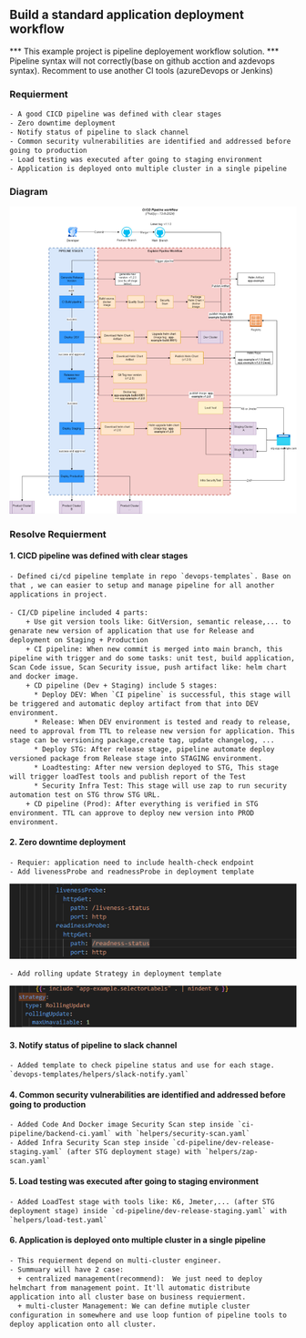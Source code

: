 ## Build a standard application deployment workflow
*** This example project is pipeline deployement workflow solution.
*** Pipeline syntax will not correctly(base on github acction and azdevops syntax). Recomment to use another CI tools (azureDevops or Jenkins)

### Requierment 

    - A good CICD pipeline was defined with clear stages
    - Zero downtime deployment
    - Notify status of pipeline to slack channel
    - Common security vulnerabilities are identified and addressed before going to production
    - Load testing was executed after going to staging environment
    - Application is deployed onto multiple cluster in a single pipeline

### Diagram
![alt text](docs/images/pipeline.png)
### Resolve Requierment

#### 1. CICD pipeline was defined with clear stages

    - Defined ci/cd pipeline template in repo `devops-templates`. Base on that , we can easier to setup and manage pipeline for all another applications in project.

    - CI/CD pipeline included 4 parts:
        + Use git version tools like: GitVersion, semantic release,... to genarate new version of application that use for Release and deployment on Staging + Production
        + CI pipeline: When new commit is merged into main branch, this pipeline with trigger and do some tasks: unit test, build application, Scan Code issue, Scan Security issue, push artifact like: helm chart and docker image.
        + CD pipeline (Dev + Staging) include 5 stages: 
          * Deploy DEV: When `CI pipeline` is successful, this stage will be triggered and automatic deploy artifact from that into DEV environment.
          * Release: When DEV environment is tested and ready to release, need to approval from TTL to release new version for application. This stage can be versioning package,create tag, update changelog, ...
          * Deploy STG: After release stage, pipeline automate deploy versioned package from Release stage into STAGING environment.
          * Loadtesting: After new version deployed to STG, This stage will trigger loadTest tools and publish report of the Test
          * Security Infra Test: This stage will use zap to run security automation test on STG throw STG URL.
        + CD pipeline (Prod): After everything is verified in STG environment. TTL can approve to deploy new version into PROD environment.

#### 2. Zero downtime deployment

    - Requier: application need to include health-check endpoint
    - Add livenessProbe and readnessProbe in deployment template
![alt text](docs/images/liveness-readness.png)

    - Add rolling update Strategy in deployment template
![alt text](docs/images/strategy.png)


#### 3. Notify status of pipeline to slack channel

    - Added template to check pipeline status and use for each stage.
    `devops-templates/helpers/slack-notify.yaml`


#### 4. Common security vulnerabilities are identified and addressed before going to production

    - Added Code And Docker image Security Scan step inside `ci-pipeline/backend-ci.yaml` with `helpers/security-scan.yaml`
    - Added Infra Security Scan step inside `cd-pipeline/dev-release-staging.yaml` (after STG deployment stage) with `helpers/zap-scan.yaml`

#### 5. Load testing was executed after going to staging environment

    - Added LoadTest stage with tools like: K6, Jmeter,... (after STG deployment stage) inside `cd-pipeline/dev-release-staging.yaml` with `helpers/load-test.yaml`

#### 6. Application is deployed onto multiple cluster in a single pipeline

    - This requierment depend on multi-cluster engineer.
    - Summuary will have 2 case:
      + centralized management(recommend):  We just need to deploy helmchart from management point. It'll automatic distribute application into all cluster base on business requierment. 
      + multi-cluster Management: We can define mutiple cluster configuration in somewhere and use loop funtion of pipeline tools to deploy application onto all cluster.